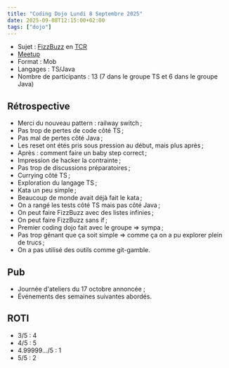 ```yaml
---
title: "Coding Dojo Lundi 8 Septembre 2025"
date: 2025-09-08T12:15:00+02:00
tags: ["dojo"]
---
```


- Sujet : [FizzBuzz](https://codingdojo.org/fr/kata/FizzBuzz/) en [TCR](https://medium.com/@kentbeck_7670/test-commit-revert-870bbd756864)
- [Meetup](https://www.meetup.com/fr-FR/software-craftsmanship-lyon/events/310664858/)
- Format : Mob
- Langages : TS/Java
- Nombre de participants : 13 (7 dans le groupe TS et 6 dans le groupe Java)

## Rétrospective

- Merci du nouveau pattern : railway switch ;
- Pas trop de pertes de code côté TS ;
- Pas mal de pertes côté Java ;
- Les reset ont étés pris sous pression au début, mais plus après ;
- Après : comment faire un baby step correct ;
- Impression de hacker la contrainte ;
- Pas trop de discussions préparatoires ;
- Currying côté TS ;
- Exploration du langage TS ;
- Kata un peu simple ;
- Beaucoup de monde avait déjà fait le kata ;
- On a rangé les tests côté TS mais pas côté Java ;
- On peut faire FizzBuzz avec des listes infinies ;
- On peut faire FizzBuzz sans if ;
- Premier coding dojo fait avec le groupe => sympa ;
- Pas trop gênant que ça soit simple => comme ça on a pu explorer plein de trucs ;
- On a pas utilisé des outils comme git-gamble.

## Pub

- Journée d'ateliers du 17 octobre annoncée ;
- Événements des semaines suivantes abordés.

## ROTI
 
- 3/5 : 4
- 4/5 : 5
- 4.99999…/5 : 1
- 5/5 : 2
